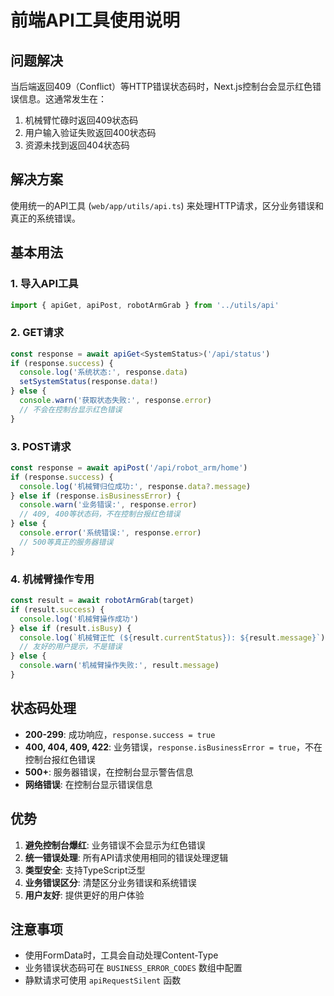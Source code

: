 # 前端API工具使用说明

## 问题解决

当后端返回409（Conflict）等HTTP错误状态码时，Next.js控制台会显示红色错误信息。这通常发生在：

1. 机械臂忙碌时返回409状态码
2. 用户输入验证失败返回400状态码
3. 资源未找到返回404状态码

## 解决方案

使用统一的API工具 (`web/app/utils/api.ts`) 来处理HTTP请求，区分业务错误和真正的系统错误。

## 基本用法

### 1. 导入API工具

```typescript
import { apiGet, apiPost, robotArmGrab } from '../utils/api'
```

### 2. GET请求

```typescript
const response = await apiGet<SystemStatus>('/api/status')
if (response.success) {
  console.log('系统状态:', response.data)
  setSystemStatus(response.data!)
} else {
  console.warn('获取状态失败:', response.error)
  // 不会在控制台显示红色错误
}
```

### 3. POST请求

```typescript
const response = await apiPost('/api/robot_arm/home')
if (response.success) {
  console.log('机械臂归位成功:', response.data?.message)
} else if (response.isBusinessError) {
  console.warn('业务错误:', response.error)
  // 409, 400等状态码，不在控制台报红色错误
} else {
  console.error('系统错误:', response.error)
  // 500等真正的服务器错误
}
```

### 4. 机械臂操作专用

```typescript
const result = await robotArmGrab(target)
if (result.success) {
  console.log('机械臂操作成功')
} else if (result.isBusy) {
  console.log(`机械臂正忙 (${result.currentStatus}): ${result.message}`)
  // 友好的用户提示，不是错误
} else {
  console.warn('机械臂操作失败:', result.message)
}
```

## 状态码处理

- **200-299**: 成功响应，`response.success = true`
- **400, 404, 409, 422**: 业务错误，`response.isBusinessError = true`，不在控制台报红色错误
- **500+**: 服务器错误，在控制台显示警告信息
- **网络错误**: 在控制台显示错误信息

## 优势

1. **避免控制台爆红**: 业务错误不会显示为红色错误
2. **统一错误处理**: 所有API请求使用相同的错误处理逻辑
3. **类型安全**: 支持TypeScript泛型
4. **业务错误区分**: 清楚区分业务错误和系统错误
5. **用户友好**: 提供更好的用户体验

## 注意事项

- 使用FormData时，工具会自动处理Content-Type
- 业务错误状态码可在 `BUSINESS_ERROR_CODES` 数组中配置
- 静默请求可使用 `apiRequestSilent` 函数 
